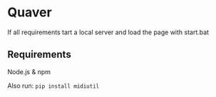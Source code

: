 # Quaver

If all requirements tart a local server and load the page with start.bat

## Requirements

Node.js & npm

Also run: `pip install midiutil`
